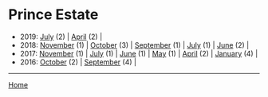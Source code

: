 # Prince Estate

  * 2019: 
      [July](./prince-estate-2019-07.md) (2) | 
      [April](./prince-estate-2019-04.md) (2) | 
  * 2018: 
      [November](./prince-estate-2018-11.md) (1) | 
      [October](./prince-estate-2018-10.md) (3) | 
      [September](./prince-estate-2018-09.md) (1) | 
      [July](./prince-estate-2018-07.md) (1) | 
      [June](./prince-estate-2018-06.md) (2) | 
  * 2017: 
      [November](./prince-estate-2017-11.md) (1) | 
      [July](./prince-estate-2017-07.md) (1) | 
      [June](./prince-estate-2017-06.md) (1) | 
      [May](./prince-estate-2017-05.md) (1) | 
      [April](./prince-estate-2017-04.md) (2) | 
      [January](./prince-estate-2017-01.md) (4) | 
  * 2016: 
      [October](./prince-estate-2016-10.md) (2) | 
      [September](./prince-estate-2016-09.md) (4) | 

----

[Home](../)
